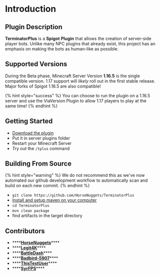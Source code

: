 # Introduction

## Plugin Description

**TerminatorPlus** is a **Spigot** **Plugin** that allows the creation of server-side player bots. Unlike many NPC plugins that already exist, this project has an emphasis on making the bots as human-like as possible.

## Supported Versions

During the Beta phase, Minecraft Server Version **1.16.5** is the single compatible version. 1.17 support will _likely_ roll out in the first stable release. Major forks of Spigot 1.16.5 are also compatible!

{% hint style="success" %}
You can choose to run the plugin on a 1.16.5 server and use the ViaVersion Plugin to allow 1.17 players to play at the same time!
{% endhint %}

## Getting Started

* [Download the plugin](https://discord.gg/horsenuggets)
* Put it in server plugins folder
* Restart your Minecraft Server
* Try out the `/tplus` command

## Building From Source

{% hint style="warning" %}
We do not recommend this as we've now automated our github development workflow to automatically scan and build on each new commit.
{% endhint %}

* `git clone https://github.com/HorseNuggets/TerminatorPlus`
* [Install and setup maven on your computer](https://maven.apache.org/install.html)
* `cd TerminatorPlus`
* `mvn clean package`
* find artifacts in the target directory

## Contributors

* \*\*\*\*[**HorseNuggets**](https://github.com/HorseNuggets)\*\*\*\*
* \*\*\*\*[**Legit4K**](https://github.com/Legit4K)\*\*\*\*
* \*\*\*\*[**BattleDash**](https://github.com/BattleDash)\*\*\*\*
* \*\*\*\*[**Badbird-5907**](https://github.com/Badbird-5907)\*\*\*\*
* \*\*\*\*[**ThisTestUser**](https://github.com/ThisTestUser)\*\*\*\*
* \*\*\*\*[**SyrFPS**](https://github.com/SyrFPS)\*\*\*\*

